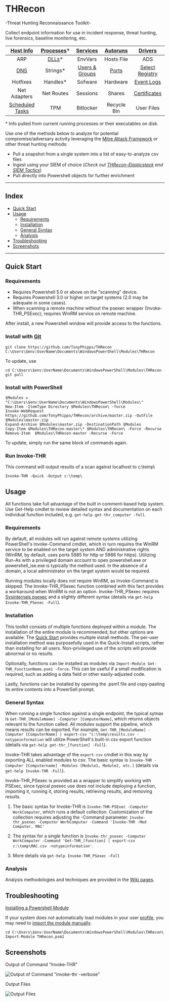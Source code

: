 # THRecon

-Threat Hunting Reconnaissance Toolkit-

Collect endpoint information for use in incident response, threat hunting, live forensics, baseline monitoring, etc.

| [Host Info](https://github.com/TonyPhipps/THRecon/wiki/Computer) | [Processes](https://github.com/TonyPhipps/THRecon/wiki/Processes)* | [Services](https://github.com/TonyPhipps/THRecon/wiki/Services) | [Autoruns](https://github.com/TonyPhipps/THRecon/wiki/Autoruns) | [Drivers](https://github.com/TonyPhipps/THRecon/wiki/Drivers) |
| :---: | :---: | :---: | :---: | :---: |
| ARP | [DLLs](https://github.com/TonyPhipps/THRecon/wiki/DLLs)* | EnvVars | Hosts File | ADS |
| [DNS](https://github.com/TonyPhipps/THRecon/wiki/DNS) | Strings* | [Users & Groups](https://github.com/TonyPhipps/THRecon/wiki/GroupMembers) | [Ports](https://github.com/TonyPhipps/THRecon/wiki/Ports) | [Select Registry](https://github.com/TonyPhipps/THRecon/wiki/Registry) |
| Hotfixes | Handles* | Sofware | Hardware | [Event Logs](https://github.com/TonyPhipps/THRecon/wiki/EventLogs) |
| Net Adapters | Net Routes | Sessions | Shares | [Certificates](https://github.com/TonyPhipps/THRecon/wiki/Certificates) | 
| [Scheduled Tasks](https://github.com/TonyPhipps/THRecon/wiki/ScheduledTasks) | TPM | Bitlocker | Recycle Bin | User Files |

\* Info pulled from current running processes or their executables on disk.

Use one of the methods below to analyze for potential compromise/adversary activity leveraging the [Mitre Attack Framework](https://attack.mitre.org/wiki/Main_Page) or other threat hunting methods:
* Pull a snapshot from a single system into a list of easy-to-analyze csv files
* Ingest using your SIEM of choice (_Check out [THRecon-Elasticstack](https://github.com/TonyPhipps/THRecon-Elasticstack) and [SIEM Tactics](https://github.com/TonyPhipps/SIEM)_)
* Pull directly into Powershell objects for further enrichment

______________________________________________________

## Index

  * [Quick Start](#quick-start)
  * [Usage](#usage)
    * [Requirements](#Requirements)
    * [Installation](#Installation)
    * [General Syntax](#General-Syntax)
    * [Analysis](#Analysis)
  * [Troubleshooting](#troubleshooting)
  * [Screenshots](#screenshots)
  
______________________________________________________

## Quick Start

### Requirements

* Requires Powershell 5.0 or above on the "scanning" device.
* Requires Powershell 3.0 or higher on target systems (2.0 may be adequate in some cases).
* When scanning a remote machine without the psexec wrapper (Invoke-THR_PSExec), requires WinRM service on remote machine.

After install, a new Powershell window will provide access to the functions.

### Install with [Git](https://gitforwindows.org/)

```
git clone https://github.com/TonyPhipps/THRecon C:\Users\$env:UserName\Documents\WindowsPowerShell\Modules\THRecon
```

To update, use

```
cd C:\Users\$env:UserName\Documents\WindowsPowerShell\Modules\THRecon
git pull
```

### Install with PowerShell
```
$Modules = "C:\Users\$env:UserName\Documents\WindowsPowerShell\Modules\"
New-Item -ItemType Directory $Modules\THRecon\ -force
Invoke-WebRequest https://github.com/TonyPhipps/THRecon/archive/master.zip -OutFile $Modules\master.zip
Expand-Archive $Modules\master.zip -DestinationPath $Modules
Copy-Item $Modules\THRecon-master\* $Modules\THRecon\ -Force -Recurse
Remove-Item  $Modules\THRecon-master -Recurse -Force
```
To update, simply run the same block of commands again.

### Run Invoke-THR

This command will output results of a scan against localhost to c:\temp\

```
Invoke-THR -Quick -Output c:\temp\
```

## Usage

All functions take full advantage of the built in comment-based help system. Use Get-Help cmdlet to review detailed syntax and documentation on each individual function included, e.g. `get-help get-thr_computer -full`.

### Requirements

By default, all modules will run against remote systems utilizing PowerShell's Invoke-Command cmdlet, which in turn requires the WinRM service to be enabled on the target system AND administrative rights (WinRM, by default, uses ports 5985 for http or 5986 for https). Utilizing Run-As with a privileged domain account to open powershell.exe or powershell_ise.exe is typically the method used. In the absence of a domain, a local administrator on the target system would be required.

Running modules locally does not require WinRM, as Invoke-Command is skipped. The Invoke-THR_PSexec function combined with this fact provides a workaround when WinRM is not an option. Invoke-THR_PSexec requires [Sysinternals psexec](https://docs.microsoft.com/en-us/sysinternals/downloads/psexec) and a slightly different syntax (details via `get-help Invoke-THR_PSexec -Full`).


### Installation

This toolkit consists of multiple functions deployed within a module. The installation of the entire module is recommended, but other options are available. The [Quick Start](#quick-start) provides multiple install methods. The per-user installation method was purposefully used in the Quick-Install scripts, rather than installing for all users. Non-privileged use of the scripts will provide abnormal or no results.

Optionally, functions can be installed as modules via `Import-Module Get-THR_FunctionName.psm1 -Force`. This can be useful if a small modification is required, such as adding a data field or other easily-adjusted code.

Lastly, functions can be installed by opening the .psm1 file and copy-pasting its entire contents into a PowerSell prompt.

### General Syntax

When running a single function against a single endpoint, the typical sytnax is `Get-THR_[ModuleName] -Computer [ComputerName]`, which returns objects relevant to the function called. All modules support the pipeline, which means results can be exported. For example, `Get-THR_[ModuleName] -Computer [ComputerName] | export-csv "c:\temp\results.csv -notypeinformation` will utilize PowerShell's built-in csv export function (details via `get-help get-thr_[function] -Full`).

Invoke-THR takes advantage of the `export-csv` cmdlet in this way by exporting ALL enabled modules to csv. The basic syntax is `Invoke-THR -Computer [Computername] -Modules [Module1, Module2, etc.]` (details via `get-help Invoke-THR -Full`).

Invoke-THR_PSexec is provided as a wrapper to simplify working with PSExec, since typical psexec use does not include deploying a function, importing it, running it, storing results, retrieving results, and removing results. 

1. The basic syntax for Invoke-THR is `Invoke-THR-PSExec -Computer WorkComputer`, which runs a default collection. Customization of the collection requires adjusting the -Command parameter: `Invoke-thr_psexec -Computer WorkComputer -Command 'Invoke-THR -Mod Computer, MAC'`

2. The syntax for a single function is `Invoke-thr_psexec -Computer WorkComputer -Command 'Get-THR_[function] | export-csv c:\temp\MAC.csv -notypeinformation'`.

3. More details via `get-help Invoke-THR_PSexec -Full`

### Analysis

Analysis methodologies and techniques are provided in the [Wiki pages](https://github.com/TonyPhipps/THRecon/wiki).

## Troubleshooting
[Installing a Powershell Module](https://msdn.microsoft.com/en-us/library/dd878350(v=vs.85).aspx)

If your system does not automatically load modules in your user [profile](https://docs.microsoft.com/en-us/powershell/module/microsoft.powershell.core/about/about_profiles?view=powershell-6), you may need to [import the module manually](https://msdn.microsoft.com/en-us/library/dd878284(v=vs.85).aspx).

```
cd C:\Users\$env:UserName\Documents\WindowsPowerShell\Modules\THRecon\
Import-Module THRecon.psm1
```

## Screenshots

Output of Command "Invoke-THR"

![Output of Command "invoke-thr -verbose"](https://i.imgur.com/zcmra0v.png)

Output Files

![Output Files](https://i.imgur.com/D3kpjun.png)
